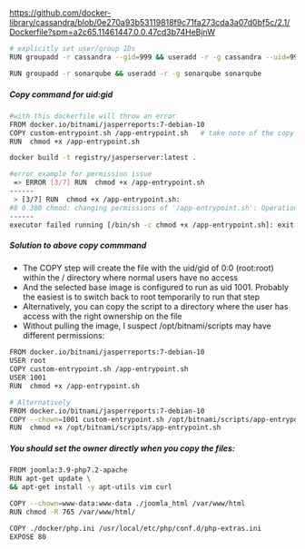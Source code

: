 #####  
https://github.com/docker-library/cassandra/blob/0e270a93b53119818f9c71fa273cda3a07d0bf5c/2.1/Dockerfile?spm=a2c65.11461447.0.0.47cd3b74HeBjnW

``````sh
# explicitly set user/group IDs
RUN groupadd -r cassandra --gid=999 && useradd -r -g cassandra --uid=999 cassandra

RUN groupadd -r sonarqube && useradd -r -g sonarqube sonarqube
``````
##### Copy command for uid:gid
``````sh
#with this dockerfile will throw an error 
FROM docker.io/bitnami/jasperreports:7-debian-10
COPY custom-entrypoint.sh /app-entrypoint.sh   # take note of the copy directive
RUN  chmod +x /app-entrypoint.sh

docker build -t registry/jasperserver:latest .

#error example for permission issue
 => ERROR [3/7] RUN  chmod +x /app-entrypoint.sh                                                                                                                                                                                                                                                                                            0.4s
------                                                                                                                                                                                                                                                                                                                                           
 > [3/7] RUN  chmod +x /app-entrypoint.sh:
#8 0.380 chmod: changing permissions of '/app-entrypoint.sh': Operation not permitted
------
executor failed running [/bin/sh -c chmod +x /app-entrypoint.sh]: exit code: 1
``````
##### Solution to above copy commmand 
- The COPY step will create the file with the uid/gid of 0:0 (root:root) within the / directory where normal users have no access
- And the selected base image is configured to run as uid 1001. Probably the easiest is to switch back to root temporarily to run that step
- Alternatively, you can copy the script to a directory where the user has access with the right ownership on the file
- Without pulling the image, I suspect /opt/bitnami/scripts may have different permissions:
``````sh
FROM docker.io/bitnami/jasperreports:7-debian-10
USER root
COPY custom-entrypoint.sh /app-entrypoint.sh
USER 1001
RUN  chmod +x /app-entrypoint.sh

# Alternatively
FROM docker.io/bitnami/jasperreports:7-debian-10
COPY --chown=1001 custom-entrypoint.sh /opt/bitnami/scripts/app-entrypoint.sh
RUN  chmod +x /opt/bitnami/scripts/app-entrypoint.sh
``````
##### You should set the owner directly when you copy the files:
``````sh
FROM joomla:3.9-php7.2-apache
RUN apt-get update \
&& apt-get install -y apt-utils vim curl

COPY --chown=www-data:www-data ./joomla_html /var/www/html
RUN chmod -R 765 /var/www/html/

COPY ./docker/php.ini /usr/local/etc/php/conf.d/php-extras.ini
EXPOSE 80
``````



